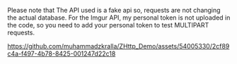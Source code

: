 Please note that The API used is a fake api so, requests are not changing the actual database.
For the Imgur API, my personal token is not uploaded in the code, so you need to add your personal token to test MULTIPART requests.

https://github.com/muhammadzkralla/ZHttp_Demo/assets/54005330/2cf89c4a-f497-4b78-8425-001247d22c18


